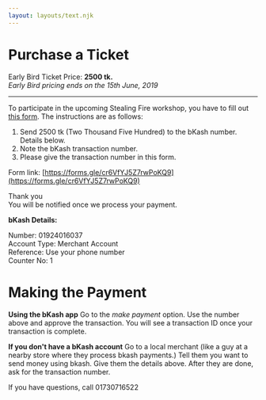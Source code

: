 ```yaml
---
layout: layouts/text.njk
---
```


# Purchase a Ticket

Early Bird Ticket Price: **2500 tk.**  
_Early Bird pricing ends on the 15th June, 2019_

---

To participate in the upcoming Stealing Fire workshop, you have to fill out [this form](https://forms.gle/cr6VfYJ5Z7rwPoKQ9). The instructions are as follows:

1. Send 2500 tk (Two Thousand Five Hundred) to the bKash number. Details below.
2. Note the bKash transaction number.
3. Please give the transaction number in this form.

Form link: [https://forms.gle/cr6VfYJ5Z7rwPoKQ9](https://forms.gle/cr6VfYJ5Z7rwPoKQ9)

Thank you  
You will be notified once we process your payment.

**bKash Details:**

Number: 01924016037  
Account Type: Merchant Account  
Reference: Use your phone number  
Counter No: 1

# Making the Payment

**Using the bKash app**
Go to the _make payment_ option. Use the number above and approve the transaction. You will see a transaction ID once your transaction is complete.

**If you don't have a bKash account**
Go to a local merchant (like a guy at a nearby store where they process bkash payments.) Tell them you want to send money using bkash. Give them the details above. After they are done, ask for the transaction number.

If you have questions, call 01730716522‬
